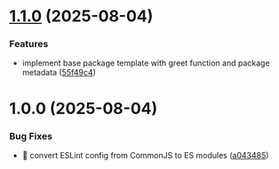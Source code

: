 # [1.1.0](https://github.com/jullury-fluent/packages-template/compare/v1.0.0...v1.1.0) (2025-08-04)


### Features

* implement base package template with greet function and package metadata ([55f49c4](https://github.com/jullury-fluent/packages-template/commit/55f49c481835acaa3773ff868a50fecfb6902a34))

# 1.0.0 (2025-08-04)


### Bug Fixes

* 🐛 convert ESLint config from CommonJS to ES modules ([a043485](https://github.com/jullury-fluent/packages-template/commit/a043485d90ddb0cc89f22f560d30d0dca2c7d5cd))
